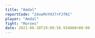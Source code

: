 ```yaml
---
title: "Amdal"
reportCode: "2dxwMnYH37rFJfN1"
player: "Amdal"
fight: "Moroes"
date: 2021-06-30T19:09:58.934000+00:00
---
```


